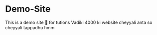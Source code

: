 # Demo-Site
This is a demo site 🙂 for tutions
Vadiki 4000 ki website cheyyali anta so cheyyali tappadhu hmm
